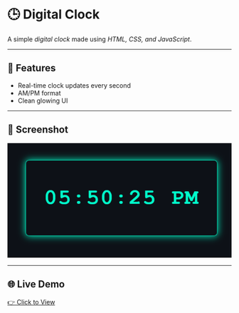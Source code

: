 # 🕒 Digital Clock

A simple *digital clock* made using *HTML, CSS, and JavaScript*.

---

## 🚀 Features
- Real-time clock updates every second  
- AM/PM format  
- Clean glowing UI  

---

## 📸 Screenshot
![Digital Clock Screenshot](screenshot.png)

---

## 🌐 Live Demo
[👉 Click to View](https://xyzvikram.github.io/digital-clock/)